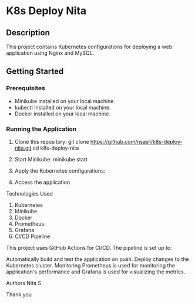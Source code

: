 # K8s Deploy Nita

## Description
This project contains Kubernetes configurations for deploying a web application using Nginx and MySQL.

## Getting Started

### Prerequisites
- Minikube installed on your local machine.
- kubectl installed on your local machine.
- Docker installed on your local machine.

### Running the Application
1. Clone this repository:
   git clone https://github.com/nsasli/k8s-deploy-nita.git
   cd k8s-deploy-nita

2. Start Minikube: minikube start
3. Apply the Kubernetes configurations:
4. Access the application


Technologies Used
1. Kubernetes
2. Minikube
3. Docker
4. Prometheus
5. Grafana
6. CI/CD Pipeline

This project uses GitHub Actions for CI/CD. The pipeline is set up to:

Automatically build and test the application on push.
Deploy changes to the Kubernetes cluster.
Monitoring
Prometheus is used for monitoring the application's performance and Grafana is used for visualizing the metrics.

Authors
Nita S


Thank you
